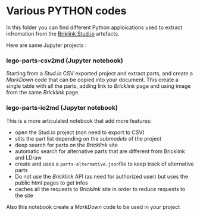 # Various PYTHON codes

In this folder you can find different Python apploications used to extract infromation
from the [Briklink Stud.io](http://stud.io) artefacts.

Here are same Jupyter projects :


### lego-parts-csv2md (Jupyter notebook)
Starting from a _Stud.io_ CSV exported project and extract parts, and create a _MarkDown_ code
that can be copied into your document. 
This create a single table with all the parts, adding link to _Bricklink_ page and using image
from the same _Bricklink_ page.

### lego-parts-io2md (Jupyter notebook)
This is a more articulated notebook that add more features:
- open the Stud.io project (non need to export to CSV)
- slits the part list depending on the _submodels_ of the project
- deep search for parts on the _Bricklink_ site
- automatic search for alternative parts that are different from Bricklink and LDraw
- create and uses a `parts-alternative.json`file to keep track of alternative parts
- Do not use the _Bricklink_ API (as need for authorized user) but uses the public html pages to get infos
- caches all the requests to _Bricklink_ site in order to reduce requests to the site

Also this notebook create a _MarkDown_ code to be used in your project

